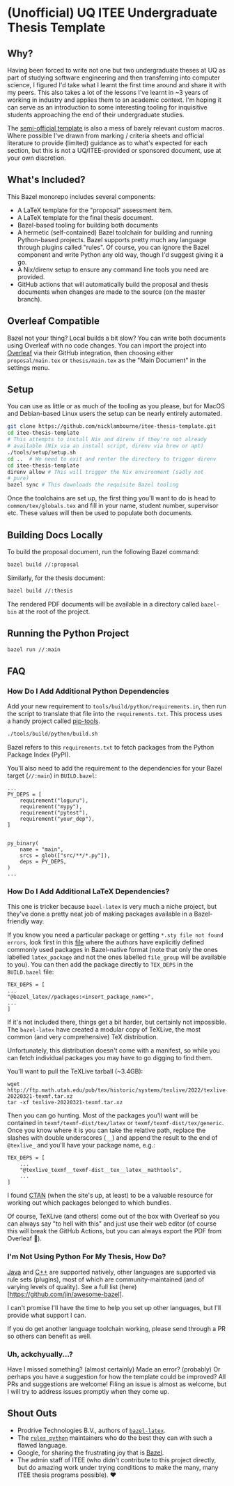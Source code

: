 # (Unofficial) UQ ITEE Undergraduate Thesis Template

## Why?

Having been forced to write not one but two undergraduate theses
at UQ as part of studying software engineering and then transferring 
into computer science, I figured I'd take what I learnt the first 
time around and share it with my peers. This also takes a lot of the 
lessons I've learnt in ~3 years of working in industry and applies them to an academic context. I'm hoping it can serve as an 
introduction to some interesting tooling for inquisitive students 
approaching the end of their undergraduate studies.

The 
[semi-official template](http://itee.uq.edu.au/files/20609/itee-thesis-template_tex.txt)
 is also a mess of barely relevant custom macros. 
 Where possible I've drawn from marking / criteria sheets and 
 official literature to provide (limited) guidance as to what's 
 expected for each section, but this is not a UQ/ITEE-provided or sponsored document, use at your own discretion.

## What's Included?
This Bazel monorepo includes several components:
- A LaTeX template for the "proposal" assessment item.
- A LaTeX template for the final thesis document.
- Bazel-based tooling for building both documents 
- A hermetic (self-contained) Bazel toolchain for building and 
running Python-based projects. Bazel supports pretty much any 
language through plugins called "rules". Of course, you can ignore 
the Bazel component and write Python any old way, though I'd suggest 
giving it a go.
- A Nix/direnv setup to ensure any command line tools you need are
provided.
- GitHub actions that will automatically build the proposal and 
thesis documents when changes are made to the source (on the master 
branch).

## Overleaf Compatible
Bazel not your thing? Local builds a bit slow? You can write both 
documents using Overleaf with no code changes. You can import the 
project into [Overleaf](https://www.overleaf.com/) via their GitHub 
integration, then choosing either `proposal/main.tex` or 
`thesis/main.tex` as the "Main Document" in the settings menu.

## Setup
You can use as little or as much of the tooling as you please, but 
for MacOS and Debian-based Linux users the setup can be nearly 
entirely automated.

```bash
git clone https://github.com/nicklambourne/itee-thesis-template.git
cd itee-thesis-template
# This attempts to install Nix and direnv if they're not already 
# available (Nix via an install script, direnv via brew or apt)
./tools/setup/setup.sh
cd ..  # We need to exit and renter the directory to trigger direnv
cd itee-thesis-template
direnv allow # This will trigger the Nix environment (sadly not 
# pure)
bazel sync # This downloads the requisite Bazel tooling
```

Once the toolchains are set up, the first thing you'll want to do 
is head to `common/tex/globals.tex` and fill in your name, student 
number, supervisor etc. These values will then be used to populate 
both documents.

## Building Docs Locally
To build the proposal document, run the following Bazel command:
```bash
bazel build //:proposal
```

Similarly, for the thesis document:
```bash
bazel build //:thesis
```

The rendered PDF documents will be available in a directory 
called `bazel-bin` at the root of the project.

## Running the Python Project
```bash
bazel run //:main
```

## FAQ
### How Do I Add Additional Python Dependencies
Add your new requirement to `tools/build/python/requirements.in`, 
then run the script to translate that file into the 
`requirements.txt`. This process uses a handy project called 
[pip-tools](https://github.com/jazzband/pip-tools).

```bash
./tools/build/python/build.sh
```

Bazel refers to this `requirements.txt` to fetch packages from the 
Python Package Index (PyPI). 

You'll also need to add the requirement to the dependencies for 
your Bazel target (`//:main`) in `BUILD.bazel`:

```starlark
...
PY_DEPS = [
    requirement("loguru"),
    requirement("mypy"),
    requirement("pytest"),
    requirement("your_dep"),
]


py_binary(
    name = "main",
    srcs = glob(["src/**/*.py"]),
    deps = PY_DEPS,
)
...
```

### How Do I Add Additional LaTeX Dependencies?
This one is tricker because `bazel-latex` is very much a niche 
project, but they've done a pretty neat job of making packages 
available in a Bazel-friendly way. 

If you know you need a particular package or getting 
`*.sty file not found errors`, look first in this 
[file](https://github.com/ProdriveTechnologies/bazel-latex/blob/v1.2.1/packages/BUILD.bazel) 
where the authors have explicitly defined commonly used packages 
in Bazel-native format (note that only the ones labelled 
`latex_package` and not the ones labelled `file_group` will be 
available to you). You can then add the package directly to 
`TEX_DEPS` in the `BUILD.bazel` file:

```starlark
TEX_DEPS = [
...
"@bazel_latex//packages:<insert_package_name>",
...
]
```

If it's not included there, things get a bit harder, but certainly 
not impossible. The `bazel-latex` have created a modular copy of 
TeXLive, the most common (and very comprehensive) TeX distribution.

Unfortunately, this distribution doesn't come with a manifest, so 
while you can fetch individual packages you may have to go digging to 
find them.

You'll want to pull the TeXLive tarball (~3.4GB):
```
wget http://ftp.math.utah.edu/pub/tex/historic/systems/texlive/2022/texlive-20220321-texmf.tar.xz
tar -xf texlive-20220321-texmf.tar.xz
```

Then you can go hunting. Most of the packages you'll want will be 
contained in `texmf/texmf-dist/tex/latex` or 
`texmf/texmf-dist/tex/generic`. Once you know where it is you can 
take the relative path, replace the slashes with double underscores 
(`__`) and append the result to the end of `@texlive_` and you'll 
have your package name, e.g.:

```starlark
TEX_DEPS = [
    ...
    "@texlive_texmf__texmf-dist__tex__latex__mathtools",
    ...
]
```

I found [CTAN](https://ctan.org/) (when the site's up, at least) to 
be a valuable resource for working out which packages belonged to 
which bundles.

Of course, TeXLive (and others) come out of the box with Overleaf 
so you can always say "to hell with this" and just use their web 
editor (of course this will break the GitHub Actions, but you can 
always export the PDF from Overleaf :shrug:).

### I'm Not Using Python For My Thesis, How Do?
[Java](https://bazel.build/versions/6.1.0/reference/be/java?hl=en) 
and 
[C++](https://bazel.build/versions/6.1.0/reference/be/c-cpp?hl=en) 
are supported natively, other languages are supported via rule sets 
(plugins), most of which are community-maintained (and of varying 
levels of quality). See a full list 
(here)[https://github.com/jin/awesome-bazel].

I can't promise I'll have the time to help you set up other 
languages, but I'll provide what support I can.

If you do get another language toolchain working, please send 
through a PR so others can benefit as well.

### Uh, ackchyually...?
Have I missed something? (almost certainly) Made an error? (probably) 
Or perhaps you have a suggestion for how the template could be 
improved? All PRs and suggestions are welcome! Filing an issue is 
almost as welcome, but I will try to address issues promptly when 
they come up.

## Shout Outs
- Prodrive Technologies B.V., authors of 
[`bazel-latex`](https://github.com/ProdriveTechnologies/bazel-latex).
- The [`rules_python`](https://github.com/bazelbuild/rules_python) 
maintainers who do the best they can with such a flawed language.
- Google, for sharing the frustrating joy that is 
[Bazel](https://bazel.build/).
- The admin staff of ITEE (who didn't contribute to this project 
directly, but do amazing work under trying conditions to make the 
many, many ITEE thesis programs possible). :heart: